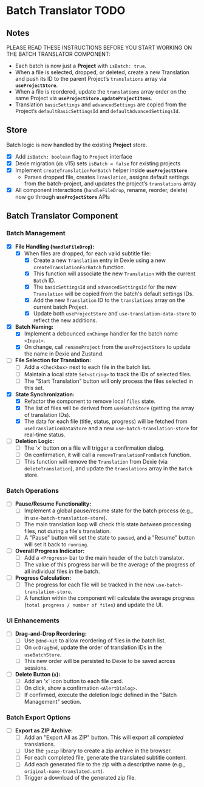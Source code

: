 # Batch Translator TODO

## Notes

PLEASE READ THESE INSTRUCTIONS BEFORE YOU START WORKING ON THE BATCH TRANSLATOR COMPONENT:
- Each batch is now just a **Project** with `isBatch: true`.
- When a file is selected, dropped, or deleted, create a new Translation and push its ID to the parent Project’s `translations` array via **`useProjectStore`**.
- When a file is reordered, update the `translations` array order on the same Project via **`useProjectStore.updateProjectItems`**.
- Translation `basicSettings` and `advancedSettings` are copied from the Project’s `defaultBasicSettingsId` and `defaultAdvancedSettingsId`.

## Store

Batch logic is now handled by the existing **Project** store.

- [x] Add `isBatch: boolean` flag to `Project` interface
- [x] Dexie migration (`db` v15) sets `isBatch = false` for existing projects
- [x] Implement `createTranslationForBatch` helper inside **`useProjectStore`**
  - Parses dropped file, creates `Translation`, assigns default settings from the batch-project, and updates the project’s `translations` array
- [x] All component interactions (`handleFileDrop`, rename, reorder, delete) now go through **`useProjectStore`** APIs

## Batch Translator Component

### Batch Management
- [x] **File Handling (`handleFileDrop`):**
  - [x] When files are dropped, for each valid subtitle file:
    - [x] Create a new `Translation` entry in Dexie using a new `createTranslationForBatch` function.
    - [x] This function will associate the new `Translation` with the current `Batch` ID.
    - [x] The `basicSettingsId` and `advancedSettingsId` for the new `Translation` will be copied from the batch's default settings IDs.
    - [x] Add the new `Translation` ID to the `translations` array on the current batch Project.
    - [x] Update both `useProjectStore` and `use-translation-data-store` to reflect the new additions.
- [x] **Batch Naming:**
  - [x] Implement a debounced `onChange` handler for the batch name `<Input>`.
  - [x] On change, call `renameProject` from the `useProjectStore` to update the name in Dexie and Zustand.
- [ ] **File Selection for Translation:**
  - [ ] Add a `<Checkbox>` next to each file in the batch list.
  - [ ] Maintain a local state `Set<string>` to track the IDs of selected files.
  - [ ] The "Start Translation" button will only process the files selected in this set.
- [x] **State Synchronization:**
  - [x] Refactor the component to remove local `files` state.
  - [x] The list of files will be derived from `useBatchStore` (getting the array of translation IDs).
  - [x] The data for each file (title, status, progress) will be fetched from `useTranslationDataStore` and a new `use-batch-translation-store` for real-time status.
- [ ] **Deletion Logic:**
  - [ ] The 'x' button on a file will trigger a confirmation dialog.
  - [ ] On confirmation, it will call a `removeTranslationFromBatch` function.
  - [ ] This function will remove the `Translation` from Dexie (via `deleteTranslation`), and update the `translations` array in the `Batch` store.

### Batch Operations
- [ ] **Pause/Resume Functionality:**
  - [ ] Implement a global pause/resume state for the batch process (e.g., in `use-batch-translation-store`).
  - [ ] The main translation loop will check this state *between* processing files, not during a file's translation.
  - [ ] A "Pause" button will set the state to `paused`, and a "Resume" button will set it back to `running`.
- [ ] **Overall Progress Indicator:**
  - [ ] Add a `<Progress>` bar to the main header of the batch translator.
  - [ ] The value of this progress bar will be the average of the progress of all individual files in the batch.
- [ ] **Progress Calculation:**
  - [ ] The progress for each file will be tracked in the new `use-batch-translation-store`.
  - [ ] A function within the component will calculate the average progress (`total progress / number of files`) and update the UI.

### UI Enhancements
- [ ] **Drag-and-Drop Reordering:**
  - [ ] Use `@dnd-kit` to allow reordering of files in the batch list.
  - [ ] On `onDragEnd`, update the order of translation IDs in the `useBatchStore`.
  - [ ] This new order will be persisted to Dexie to be saved across sessions.
- [ ] **Delete Button (`x`):**
  - [ ] Add an 'x' icon button to each file card.
  - [ ] On click, show a confirmation `<AlertDialog>`.
  - [ ] If confirmed, execute the deletion logic defined in the "Batch Management" section.

### Batch Export Options
- [ ] **Export as ZIP Archive:**
  - [ ] Add an "Export All as ZIP" button. This will export all *completed* translations.
  - [ ] Use the `jszip` library to create a zip archive in the browser.
  - [ ] For each completed file, generate the translated subtitle content.
  - [ ] Add each generated file to the zip with a descriptive name (e.g., `original-name-translated.srt`).
  - [ ] Trigger a download of the generated zip file.
